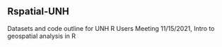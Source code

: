 ## Rspatial-UNH

Datasets and code outline for UNH R Users Meeting 11/15/2021, Intro to geospatial analysis in R

